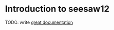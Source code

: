 # Introduction to seesaw12

TODO: write [great documentation](http://jacobian.org/writing/what-to-write/)
